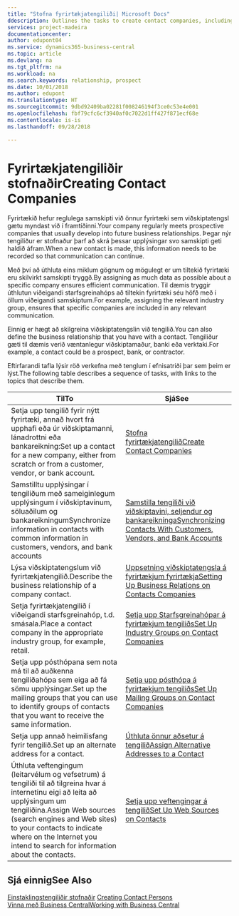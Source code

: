 ```yaml
---
title: "Stofna fyrirtækjatengiliði| Microsoft Docs"
ddescription: Outlines the tasks to create contact companies, including assigning relevant data about prospects and defining the business relationships you have with companies.
services: project-madeira
documentationcenter: 
author: edupont04
ms.service: dynamics365-business-central
ms.topic: article
ms.devlang: na
ms.tgt_pltfrm: na
ms.workload: na
ms.search.keywords: relationship, prospect
ms.date: 10/01/2018
ms.author: edupont
ms.translationtype: HT
ms.sourcegitcommit: 9dbd92409ba02281f008246194f3ce0c53e4e001
ms.openlocfilehash: fbf79cfc6cf3940af0c7022d1ff427f871ecf68e
ms.contentlocale: is-is
ms.lasthandoff: 09/28/2018

---
```

# <a name="creating-contact-companies"></a><span data-ttu-id="b5202-102">Fyrirtækjatengiliðir stofnaðir</span><span class="sxs-lookup"><span data-stu-id="b5202-102">Creating Contact Companies</span></span>
<span data-ttu-id="b5202-103">Fyrirtækið hefur reglulega samskipti við önnur fyrirtæki sem viðskiptatengsl gætu myndast við í framtíðinni.</span><span class="sxs-lookup"><span data-stu-id="b5202-103">Your company regularly meets prospective companies that usually develop into future business relationships.</span></span> <span data-ttu-id="b5202-104">Þegar nýr tengiliður er stofnaður þarf að skrá þessar upplýsingar svo samskipti geti haldið áfram.</span><span class="sxs-lookup"><span data-stu-id="b5202-104">When a new contact is made, this information needs to be recorded so that communication can continue.</span></span>

<span data-ttu-id="b5202-105">Með því að úthluta eins miklum gögnum og mögulegt er um tiltekið fyrirtæki eru skilvirkt samskipti tryggð.</span><span class="sxs-lookup"><span data-stu-id="b5202-105">By assigning as much data as possible about a specific company ensures efficient communication.</span></span> <span data-ttu-id="b5202-106">Til dæmis tryggir úthlutun viðeigandi starfsgreinahóps að tiltekin fyrirtæki séu höfð með í öllum viðeigandi samskiptum.</span><span class="sxs-lookup"><span data-stu-id="b5202-106">For example, assigning the relevant industry group, ensures that specific companies are included in any relevant communication.</span></span>

<span data-ttu-id="b5202-107">Einnig er hægt að skilgreina viðskiptatengslin við tengilið.</span><span class="sxs-lookup"><span data-stu-id="b5202-107">You can also define the business relationship that you have with a contact.</span></span> <span data-ttu-id="b5202-108">Tengiliður gæti til dæmis verið væntanlegur viðskiptamaður, banki eða verktaki.</span><span class="sxs-lookup"><span data-stu-id="b5202-108">For example, a contact could be a prospect, bank, or contractor.</span></span>

<span data-ttu-id="b5202-109">Eftirfarandi tafla lýsir röð verkefna með tenglum í efnisatriði þar sem þeim er lýst.</span><span class="sxs-lookup"><span data-stu-id="b5202-109">The following table describes a sequence of tasks, with links to the topics that describe them.</span></span>

| <span data-ttu-id="b5202-110">Til</span><span class="sxs-lookup"><span data-stu-id="b5202-110">To</span></span> | <span data-ttu-id="b5202-111">Sjá</span><span class="sxs-lookup"><span data-stu-id="b5202-111">See</span></span> |
| --- | --- |
| <span data-ttu-id="b5202-112">Setja upp tengilið fyrir nýtt fyrirtæki, annað hvort frá upphafi eða úr viðskiptamanni, lánadrottni eða bankareikning:</span><span class="sxs-lookup"><span data-stu-id="b5202-112">Set up a contact for a new company, either from scratch or from a customer, vendor, or bank account.</span></span> |[<span data-ttu-id="b5202-113">Stofna fyrirtækjatengilið</span><span class="sxs-lookup"><span data-stu-id="b5202-113">Create Contact Companies</span></span>](marketing-how-create-contact-companies.md) |
| <span data-ttu-id="b5202-114">Samstilltu upplýsingar í tengiliðum með sameiginlegum upplýsingum í viðskiptavinum, söluaðilum og bankareikningum</span><span class="sxs-lookup"><span data-stu-id="b5202-114">Synchronize information in contacts with common information in customers, vendors, and bank accounts</span></span> |[<span data-ttu-id="b5202-115">Samstilla tengiliði við viðskiptavini, seljendur og bankareikninga</span><span class="sxs-lookup"><span data-stu-id="b5202-115">Synchronizing Contacts With Customers, Vendors, and Bank Accounts</span></span>](marketing-synchronize-contacts-customers-vendors-bank-accounts.md) |
| <span data-ttu-id="b5202-116">Lýsa viðskiptatengslum við fyrirtækjatengilið.</span><span class="sxs-lookup"><span data-stu-id="b5202-116">Describe the business relationship of a company contact.</span></span> |[<span data-ttu-id="b5202-117">Uppsetning viðskiptatengsla á fyrirtækjum fyrirtækja</span><span class="sxs-lookup"><span data-stu-id="b5202-117">Setting Up Business Relations on Contacts Companies</span></span>](marketing-business-relations.md) |
| <span data-ttu-id="b5202-118">Setja fyrirtækjatengilið í viðeigandi starfsgreinahóp, t.d. smásala.</span><span class="sxs-lookup"><span data-stu-id="b5202-118">Place a contact company in the appropriate industry group, for example, retail.</span></span> |[<span data-ttu-id="b5202-119">Setja upp Starfsgreinahópar á fyrirtækjum tengiliðs</span><span class="sxs-lookup"><span data-stu-id="b5202-119">Set Up Industry Groups on Contact Companies</span></span>](marketing-industry-groups.md) |
| <span data-ttu-id="b5202-120">Setja upp pósthópana sem nota má til að auðkenna tengiliðahópa sem eiga að fá sömu upplýsingar.</span><span class="sxs-lookup"><span data-stu-id="b5202-120">Set up the mailing groups that you can use to identify groups of contacts that you want to receive the same information.</span></span> |[<span data-ttu-id="b5202-121">Setja upp pósthópa á fyrirtækjum tengiliðs</span><span class="sxs-lookup"><span data-stu-id="b5202-121">Set Up Mailing Groups on Contact Companies</span></span>](marketing-mailing-groups.md) |
| <span data-ttu-id="b5202-122">Setja upp annað heimilisfang fyrir tengilið.</span><span class="sxs-lookup"><span data-stu-id="b5202-122">Set up an alternate address for a contact.</span></span> |[<span data-ttu-id="b5202-123">Úthluta önnur aðsetur á tengilið</span><span class="sxs-lookup"><span data-stu-id="b5202-123">Assign Alternative Addresses to a Contact</span></span>](marketing-how-assign-alternate-address.md) |
| <span data-ttu-id="b5202-124">Úthluta veftengingum (leitarvélum og vefsetrum) á tengiliði til að tilgreina hvar á internetinu eigi að leita að upplýsingum um tengiliðina.</span><span class="sxs-lookup"><span data-stu-id="b5202-124">Assign Web sources (search engines and Web sites) to your contacts to indicate where on the Internet you intend to search for information about the contacts.</span></span> |[<span data-ttu-id="b5202-125">Setja upp veftengingar á tengilið</span><span class="sxs-lookup"><span data-stu-id="b5202-125">Set Up Web Sources on Contacts</span></span>](marketing-web-sources.md) |

## <a name="see-also"></a><span data-ttu-id="b5202-126">Sjá einnig</span><span class="sxs-lookup"><span data-stu-id="b5202-126">See Also</span></span>
<span data-ttu-id="b5202-127">[Einstaklingstengiliðir stofnaðir](marketing-create-contact-persons.md) </span><span class="sxs-lookup"><span data-stu-id="b5202-127">[Creating Contact Persons](marketing-create-contact-persons.md) </span></span>  
[<span data-ttu-id="b5202-128">Vinna með Business Central</span><span class="sxs-lookup"><span data-stu-id="b5202-128">Working with Business Central</span></span>](ui-work-product.md)

